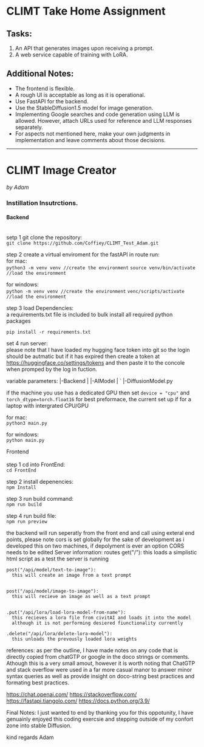 # CLIMT Take Home Assignment

## Tasks:

1. An API that generates images upon receiving a prompt.
2. A web service capable of training with LoRA.

## Additional Notes:

- The frontend is flexible.
- A rough UI is acceptable as long as it is operational.
- Use FastAPI for the backend.
- Use the StableDiffusion1.5 model for image generation.
- Implementing Google searches and code generation using LLM is allowed. However, attach URLs used for reference and LLM responses separately.
- For aspects not mentioned here, make your own judgments in implementation and leave comments about those decisions.

---

# CLIMT Image Creator

_by Adam_

### Instillation Insutrctions.

#### Backend<br/><br/>
setp 1 git clone the repository:<br/>
`git clone https://github.com/Coffiey/CLIMT_Test_Adam.git`

step 2 create a virtual enviroment for the fastAPI in route run:<br/>
for mac:<br/>
`python3 -m venv venv //create the environment`
`source venv/bin/activate //load the environment`

for windows:<br/>
`python -m venv venv //create the environment`
`venc/scripts/activate //load the environment`

step 3 load Dependencies:<br/>
a requirements.txt file is included to bulk install all required python packages

`pip install -r requirements.txt`

set 4 run server:<br/>
please note that I have loaded my hugging face token into git so the login should be autmatic but if it has expired then create a token at <a>https://huggingface.co/settings/tokens</a> and then paste it to the concole when promped by the log in fuction.

variable parameters:
|-Backend
| |-AIModel
| ` |-DiffusionModel.py

if the machine you use has a dedicated GPU then set `device = "cpu"` and `torch_dtype=torch.float16` for best preformace, the current set up if for a laptop with intergrated CPU/GPU

for mac:<br/>
`python3 main.py`

for windows:<br/>
`python main.py`

Frontend<br/><br/>
step 1 cd into FrontEnd:<br/>
`cd FrontEnd`

step 2 install depenencies:<br/>
`npm Install`

step 3 run build command:<br/>
`npm run build`

step 4 run build file:<br/>
`npm run preview`

the backend will run seperatly from the front end and call using exteral end points, please note cors is set globally for the sake of development as i developed this on two machines, if depolyment is ever an option CORS needs to be edited
Server information:
routes
get("/"):
this loads a simplistic html script as a test the server is running

    post("/api/model/text-to-image"):
      this will create an image from a text prompt


    post("/api/model/image-to-image"):
      this will recieve an image as well as a text prompt


    .put("/api/lora/load-lora-model-from-name"):
      this recieves a lora file from civitAI and loads it into the model
      although it is not performing desiered fiunctionality currently

    .delete("/api/lora/delete-lora-model"):
      this unloads the prevously loaded lora weights

references:
as per the outline, I have made notes on any code that is directly copied from chatGTP or google in the doco strings or comments. Athough this is a very small amout, however it is worth noting that ChatGTP and stack overflow were used in a far more casual manor to answer minor syntax queries as well as provide insight on doco-string best practices and formating best practices.

https://chat.openai.com/
https://stackoverflow.com/
https://fastapi.tiangolo.com/
https://docs.python.org/3.9/

Final Notes:
I just wanted to end by thanking you for this oppotunity, I have genuainly enjoyed this coding exercsie and stepping outside of my confort zone into stable Diffusion.

kind regards
Adam
